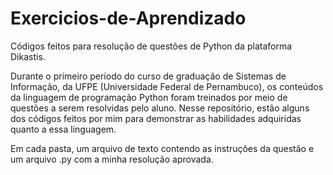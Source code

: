 # Exercicios-de-Aprendizado
Códigos feitos para resolução de questões de Python da plataforma Dikastis.

Durante o primeiro período do curso de graduação de Sistemas de Informação, da UFPE (Universidade Federal de Pernambuco), os conteúdos da linguagem de programação Python foram treinados por meio de questões a serem resolvidas pelo aluno. Nesse repositório, estão alguns dos códigos feitos por mim para demonstrar as habilidades adquiridas quanto a essa linguagem.

Em cada pasta, um arquivo de texto contendo as instruções da questão e um arquivo .py com a minha resolução aprovada.
